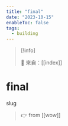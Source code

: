 ```yaml
---
title: "final"
date: "2023-10-15"
enableToc: false
tags:
  - building
---
```


> [!info]
>
> 🌱 來自：[[index]]

# final

slug
> 👉 from [[wow]]
